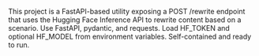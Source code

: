 <!-- Use this file to provide workspace-specific custom instructions to Copilot. For more details, visit https://code.visualstudio.com/docs/copilot/copilot-customization#_use-a-githubcopilotinstructionsmd-file -->

This project is a FastAPI-based utility exposing a POST /rewrite endpoint that uses the Hugging Face Inference API to rewrite content based on a scenario. Use FastAPI, pydantic, and requests. Load HF_TOKEN and optional HF_MODEL from environment variables. Self-contained and ready to run.
